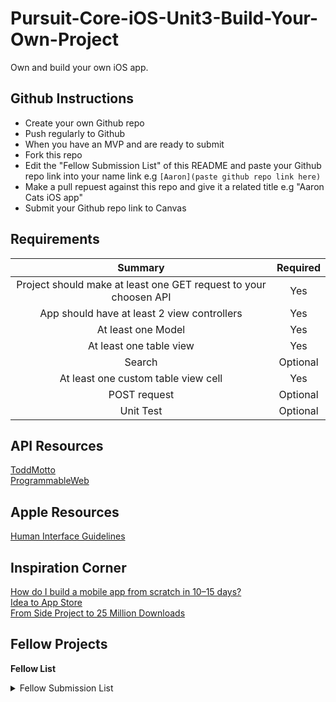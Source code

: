# Pursuit-Core-iOS-Unit3-Build-Your-Own-Project
Own and build your own iOS app.

## Github Instructions 

- Create your own Github repo
- Push regularly to Github 
- When you have an MVP and are ready to submit
- Fork this repo
- Edit the "Fellow Submission List" of this README and paste your Github repo link
  into your name link e.g ```[Aaron](paste github repo link here)```   
- Make a pull repuest against this repo and give it a related title e.g "Aaron Cats iOS app"
- Submit your Github repo link to Canvas 

## Requirements 


| Summary | Required |
|:----:|:----:|
| Project should make at least one GET request to your choosen API | Yes |
| App should have at least 2 view controllers | Yes |
|  At least one Model | Yes |
| At least one table view | Yes | 
| Search | Optional |
| At least one custom table view cell | Yes | 
| POST request | Optional | 
| Unit Test | Optional | 


## API Resources 

[ToddMotto](https://github.com/toddmotto/public-apis)  
[ProgrammableWeb](https://www.programmableweb.com/apis)  

## Apple Resources 

[Human Interface Guidelines](https://developer.apple.com/design/human-interface-guidelines/ios/overview/themes/)  

## Inspiration Corner 

[How do I build a mobile app from scratch in 10–15 days?](https://www.quora.com/How-do-I-build-a-mobile-app-from-scratch-in-10%E2%80%9315-days-An-iOS-app-is-the-first-priority-followed-by-an-Android-platform-app)   
[Idea to App Store](https://uxdesign.cc/from-idea-to-app-store-building-my-first-ios-app-with-react-native-c64f1ed76fca)       
[From Side Project to 25 Million Downloads](https://medium.com/@codecademy/from-side-project-to-25-million-downloads-9e43c17cc245)     

## Fellow Projects 

**Fellow List**   
<details> 
  <summary>Fellow Submission List</summary> 
  
[Aaron]()  
[Alfredo]()  
[Alyson]()  
[Antonio]()  
[Ashli]()  
[Biron](https://github.com/BironSu/PokeDex)  
[Diego]()  
[Elizabeth]()  
[Genesis]()  
[Ian]()  
[Ibraheem]()  
[Jabeen]()  
[Jane]()  
[Jason]()  
[Jeffrey]()  
[Jevon]()  
[Jian]()  
[Jose]()  
[Joshua]()  
[Kathy]()  
[Kevin]()  
[Leandro]()  
[Manolova]()  
[Matthew]()  
[Nathalie]()  
[Olimpia]()  
[Oniel]()  
[Pritesh]()  
[Ramu]()  
[Raymond]()  
[Stephanie]()  
[Tingxin]()  
[Yaz]()  
  
</details> 

